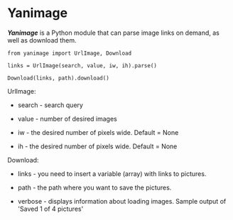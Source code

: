 # Yanimage

***Yanimage*** is a Python module that can parse image links on demand, as well as download them.

```
from yanimage import UrlImage, Download

links = UrlImage(search, value, iw, ih).parse()

Download(links, path).download()
```

UrlImage:

* search - search query

* value - number of desired images

* iw - the desired number of pixels wide. Default = None

* ih - the desired number of pixels wide. Default = None

Download:

* links - you need to insert a variable (array) with links to pictures.

* path - the path where you want to save the pictures.

* verbose - displays information about loading images. Sample output of 'Saved 1 of 4 pictures'
